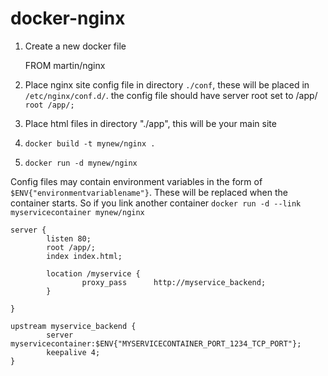 # docker-nginx

1. Create a new docker file


    FROM martin/nginx

2. Place nginx site config file in directory `./conf`, these will be placed in `/etc/nginx/conf.d/`. the config file should have server root set to /app/ `root /app/;`
3. Place html files in directory "./app", this will be your main site

4. `docker build -t mynew/nginx .`
5. `docker run -d mynew/nginx`

Config files may contain environment variables in the form of `$ENV{"environmentvariablename"}`. These will be replaced when the container starts.
So if you link another container `docker run -d --link myservicecontainer mynew/nginx`
    
    server {
            listen 80;
            root /app/;
            index index.html;
            
            location /myservice {
                    proxy_pass      http://myservice_backend;
            }
          
    }

    upstream myservice_backend {
            server myservicecontainer:$ENV{"MYSERVICECONTAINER_PORT_1234_TCP_PORT"};
            keepalive 4;
    }
